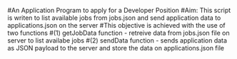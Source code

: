 #An Application Program to apply for a Developer Position
#Aim: This script is writen to list available jobs from jobs.json and send application data to applications.json on the server
#This objective is achieved with the use of two functions
#(1) getJobData function - retreive data from jobs.json file on server to list availabe jobs 
#(2) sendData function - sends application data as JSON payload to the server and store the data on applications.json file 
